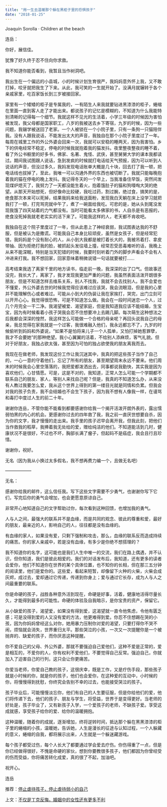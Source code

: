 ```yaml
---
title: "用一生去温暖那个躲在黑柜子里的恐惧孩子"
date: "2018-01-25"
---
```


Joaquín Sorolla · Children at the beach

连岳：

你好，展信佳。

犹豫了好久终于忍不住向你求救。

我不知道你能否看到，我暂且当作树洞吧。

我出生在一个偏远的小县城，小的时候计划生育很严，我妈妈意外怀上我，又不敢打掉，咬牙就把我生了下来。从此，我可笑的一生就开始了。没满月就辗转于各个亲戚家里，吃百家饭长到三岁被接回家。

家里有一个矮矮的柜子是专属我的，一有陌生人来我就要钻进黑漆漆的柜子，蜷缩在里面一直到客人走了才能出来。都说孩子的记忆是模糊的，不知道为什么我能特别清晰的记得每一个细节。我就这样不见光的生活着，小学三年级的时候因为害怕被发现，我父母都是国家职工，八岁的我被送去乡下寄宿，九岁的时候，因为一些问题，我辍学被送回了老家。一个人被锁在一个小院子里，只有一条狗一只猫陪伴我。没有人跟我说话，不能发出太大的声音，我独自在那个小院子里度过了一年。每周在城里工作的外公外婆会回来一次，我就可以安稳的睡两天，因为我害怕。乡下的供电经常不稳定，停电的时候我就抱着我的猫发抖。夜里整夜整夜的睡不着，看了外公书橱里的好多书，佛家、名著、鬼怪、武侠，甚至舅舅大学的课本我都读过。期间我试图跟人说话，急到发疯的时候就打电话给天气预报，因为可以听到人说话的声音，但没过多久，我妈发现电话账单大概是几十块，回去打了我一顿，把电话线也拔掉了，至此，我唯一可以沟通外界的东西也被切断了。我就只能每晚抱着我的猫在停电的晚上发抖。我记得冬天的一个早上，当我准备住早饭，突然间发现煤炉熄灭了，我努力了一天都没能生着火，抱着饿肚子的猫和狗嚎啕大哭的绝望。从那天开始想死，但好像命比较硬，我吃过药，割过腕，绝过食，搞笑的是，绝食那次本来可以死掉，结果我妈来给我送面粉，发现我白天躺在床上没学习就把我打了一顿，打完骂完就中午了，煮了一碗面给我吃。可悲的是，她从头到尾没发现我饿了四天站着的力气都没有。当时可能看太多佛家的书，人自杀是有恶报的，绝食没死掉我就老老实实的活下来了。可能我这样的人，老天都不肯收吧。

我独自在这个院子里度过了一年，但从此患上了神经衰弱，我试图表达我的不舒服，但是被认为是撒谎。可能我自己本身比较顽皮，虽然是女孩子，但是经常犯错，我妈妈是个没有耐心的人，从小到大我都是被打着长大的，我被吊着打、拿皮带抽、因为拒绝打我的脸，被抓起头发往墙上撞，经常忍受恶毒难听的话，我晚上从来不能深眠，特别是当天犯错的时候，我要时刻听着门外的脚步声看会不会有人冲进来打我。我不想回家，回家意味着稍微说错一句话就要被打……

高考结束我选了离家千里的地方读书，临走前一晚，我深深的出了口气。但故事还没完，我长大了，离家了，我才发现我更加严重的问题，我虽然表面活泼开朗很多朋友，但是不知道怎样去维系关系，别人不找我，我就不会去找别人。我不会爱也不懂爱，外公外婆去世的时候我觉得应该难过应该哭，我会流眼泪，但是我的心里并不能理解伤心或者难过。可能从小到大的伪装让我在家挨打，哭完，出门立刻可以开开心心。我觉得很恐怖，可是不知道怎么做。我会在一段时间迷恋一个人，过几个月完全一干二净。我渴望被爱、渴望家庭，但是我知道我应该不能结婚，生宝宝，因为有时候看着小孩子哭我会忍不住想要冲上去踢几脚。每次萌生这种想法之后我都会深深的惶然，我这样怎么可能做一个合格的母亲呢？再回头说我自己的母亲，我总觉得在家我就是一个过客，我很难融入他们，我永远都忘不了，九岁的时候偷听到妈妈和外婆说，“如果不是怕将来儿子一个人孤单，又怕打掉她惹罪孽，我才不会要她”的那种绝望。我小心翼翼的活着，不给别人添麻烦，客气礼貌。但对于好朋友，我独占欲太强，甚至因为可怕的独占欲使我的朋友离我而去。

我现在在做老师，我发现这份工作让我沉迷其中，我真的把这些孩子当作了自己的，一心一意的守着他们，忘记了所有的朋友，甚至期望周末永远不要来。他们周末的时候我会心里空落落的，我把爱都泼洒出去，同事都说我勤快，其实我是因为喜欢他们，心甘情愿。可是，这是不对的，我知道，正常人怎么可能一个学期都不联系自己的朋友、家人，等别人来找自己呢？但是，我真的不知道怎么办，从来没有人教过我要怎么爱，我从这个世界上得到的第一缕目光就是同情和负累。但我会对我的孩子负责，我不会结婚也不会生下孩子，因为我不想有人像我一样，在谩骂和毒打中度过人生的前二十年。

谢谢你连岳，不管你能不能看到都要感谢你给我一个揭开活泼开朗外表的，露出懦弱怕黑的内心的机会。更感谢你过去的四年救了我，我之前一直厌世想要自杀，因为你的文字，我才慢慢的走出来。我手里的孩子迟早会离开我，但我此刻，把他们当作救我的稻草，我捧着我无处给的爱，赠给纯洁的他们。不知道能活到几时，健康状况不是很好，不过也不坏，胸部长满了瘤子，但起码不是癌症，我会且行且珍惜。

谢谢你，祝好。

无名（因为我从小换过太多假名，我不想再费力编一个，且做无名吧）

——————

无名：

感谢你给我的邮件，这么信任我。写下这些文字需要不少勇气，也谢谢你写下它们，写完后你的勇气会增加，也会更愿意原谅自己。

非常开心地知道自己的文字帮助过你，每次看到这种回馈，也增加我的勇气。

人与人之间，最强大的联系并不是血缘，而是共同的观念、彼此的尊重和爱，最好的朋友，最亲近的人，影响自己的人，往往都是没有血缘的。

有血缘的家人，如果没有爱，只剩下强制和攻击，那么，血缘的联系反而造成持续的痛苦。你的家人亲戚中，若是没有血缘，有多少是你绝不想搭理的？

我不知道你的名字，这可能也是我们人生中唯一的交流，我们在路上偶遇，并不认识，但你知道，我们是彼此相爱的。我们的对话发布后，我知道，还有更多的读者会爱你，他们不知道你在世界的某个具体位置，也不知你的长相，但在那三五分钟的阅读里，他们是爱你的。这些爱，看起来短暂，却像留下火种的火柴，火柴会成灰烬，成过去，爱却通过它传递，传递到你身上；爱与通过它长存，成为人与人之间最重要的联系。

你是命硬的孩子，战胜各种意外活到现在，命硬是好事，活着，健康地活得尽量长久，才能得到最多的可能性。命硬的体验及自我暗示，是你宝贵的资产，保留它。

从小缺爱的孩子，渴望爱，如果没有得到爱，这渴望就一直令他焦虑，令他有匮乏感；可是没得到爱的人又没有爱的方法，他更难得到爱。你忍不住想踢在哭的小孩，因为你妈妈曾经这么对你，她用暴力压制你对爱的渴望，只要打得你不哭不闹，烦恼就会消失，世界重归太平。那些哭泣的小孩，一次又一次提醒你是一个被抛弃的、缺爱的孩子，而你厌恶这种提醒。

你不爱自己的父母、外公外婆，那就不要强迫自己爱他们，这种不爱是正常的，爱是相互的，不爱你的人，你有权利不爱他们，不要觉得自己反常。强迫自己，你就加入了迫害自己的行列，这只会让你更痛苦。

你爱当老师，你爱自己教的孩子，这很庆幸，既是工作，又是疗伤手段，那些孩子就是小时候的你，就是你的孩子，他们也会爱你，在这种爱的互动中，小时候的你，将慢慢得到抚慰，你终究会告别不幸的过去，也能接受哭泣的孩子。

孩子毕业后，可能慢慢淡忘你，他们有自己的人生要征服，但是你给他们的爱，他们将传递下去，他们的孩子、朋友与学生，将受益，世界于是变得更好。当老师的好处是，孩子毕业了，又有新孩子入学，一个爱孩子的老师，不缺孩子爱。享受这成就感，享受孩子给你的爱、给你的温暖拥抱。

这种温暖，随着你的成就，逐渐增加，终将逆转时间，抵达那个躲在黑黑漆漆的柜子里的蜷缩的小孩，温暖她，告诉她，人生是漫长的征途与认知过程，一个人躲藏的意义，蜷缩的自我，都将展示出来，人生就是一个躲迷藏游戏。

每个孩子都受过伤，每个人长大了都要通过学会爱去疗伤。你伤得重了一点，但是你已经做得很好，不愧是命硬的家伙，想到你要教很多孩子，他们都因为你曾经受的伤而受益，你将痛苦转化成爱，真的很了不起，加油吧。

祝开心。

连岳

推荐：[停止虐待孩子，停止虐待弱小的自己](http://mp.weixin.qq.com/s?__biz=MjM5NDU0Mjk2MQ==&mid=2651623739&idx=1&sn=d50d4c113d5bbba264fb375806e2a8bd&chksm=bd7e15258a099c330bac2c356512912ddbb7f0051833e3c2aca8a4dd73db0fff9c3fc44b83fe&scene=21#wechat_redirect)

上文：[不仅是丁克反悔，婚姻中的女性还有更多不利](http://mp.weixin.qq.com/s?__biz=MjM5NDU0Mjk2MQ==&mid=2651625305&idx=1&sn=a2939489e7476bf401359ca18a7b839d&chksm=bd7e13478a099a516d91733295a9cb2d0e30646277fd1592ac8f5ecb4bf213a87415eb1c2276&scene=21#wechat_redirect)
